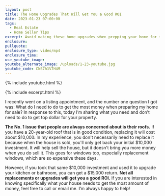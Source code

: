 ```yaml
---
layout: post
title: The Home Upgrades That Will Get You a Good ROI
date: 2023-01-23 07:00:00
tags:
  - Real Estate
  - Home Seller Tips
excerpt: Avoid making these home upgrades when prepping your home for the market.
enclosure:
pullquote:
enclosure_type: video/mp4
enclosure_time:
use_youtube_image:
youtube_alternate_image: /uploads/1-23-youtube.jpg
youtube_code: CkS7h1V7H4M
---
```

{% include youtube.html %}

{% include excerpt.html %}

I recently went on a listing appointment, and the number one question I got was: What do I need to do to get the most money when preparing my home for sale? In response to this, today I’m sharing what you need and don’t need to do to get top dollar for your property.

**The No. 1 issue that people are always concerned about is their roofs.** If you have a 20-year-old roof that is in good condition, replacing it will cost about $10,000. In my experience, you don't necessarily need to replace it because when the house is sold, you'll only get back your initial $10,000 investment. It will help sell the house, but it doesn't bring you more money when you do sell it. This goes for windows too, especially replacement windows, which are so expensive these days.&nbsp;

However, if you took that same $10,000 investment and used it to upgrade your kitchen or bathroom, you can get a $15,000 return. **Not all replacements or upgrades will get you a good ROI.** If you are interested in knowing specifically what your house needs to get the most amount of money, feel free to call or email me. I’m always happy to help!